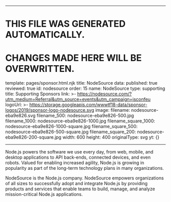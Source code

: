 ----

# THIS FILE WAS GENERATED AUTOMATICALLY.
# CHANGES MADE HERE WILL BE OVERWRITTEN.

template: pages/sponsor.html.njk
title: NodeSource
data:
  published: true
  reviewed: true
  id: nodesource
  order: 15
  name: NodeSource
  type: supporting
  title: Supporting Sponsors
  link: >-
    https://nodesource.com/?utm_medium=Referral&utm_source=events&utm_campaign=jsconfeu
  logoUrl: >-
    https://storage.googleapis.com/wwwtf18-data/sponsor-logos/2019/sponsor-logo-nodesource.svg
  image:
    filename: nodesource-eba9e826.svg
    filename_500: nodesource-eba9e826-500.jpg
    filename_1000: nodesource-eba9e826-1000.jpg
    filename_square_1000: nodesource-eba9e826-1000-square.jpg
    filename_square_500: nodesource-eba9e826-500-square.jpg
    filename_square_200: nodesource-eba9e826-200-square.jpg
    width: 600
    height: 400
    originalType: svg
yt: {}

----

Node.js powers the software we use every day, from web, mobile, and desktop
applications to API back-ends, connected devices, and even robots. Valued for
enabling increased agility, Node.js is growing in popularity as part of the
long-term technology plans in many organizations.

NodeSource is the Node.js company. NodeSource empowers organizations of all
sizes to successfully adopt and integrate Node.js by providing products and
services that enable teams to build, manage, and analyze mission-critical
Node.js applications.
